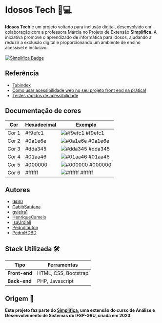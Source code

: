 # Idosos Tech 👵💻 
**Idosos Tech** é um projeto voltado para inclusão digital, desenvolvido em colaboração com a professora Márcia no Projeto de Extensão **Simplifica**. A iniciativa promove o aprendizado de informática para idosos, ajudando a reduzir a exclusão digital e proporcionando um ambiente de ensino acessível e inclusivo.<br><br>
[![Simplifica Badge](https://imgur.com/pZcw9GP.png)](https://simplifica.gru.br/simplifica/#top)
## Referência

 - [Tabindex](https://developer.mozilla.org/en-US/docs/Web/HTML/Global_attributes/tabindex)
 - [Como usar acessibilidade web no seu projeto front end na prática!](https://www.youtube.com/watch?v=zWARLxSSDHI)
 - [Testes rápidos de acessibilidade](https://mwpt.com.br/10-testes-rapidos-de-acessibilidade-para-fazer-em-sites-e-aplicativos/)

## Documentação de cores

| Cor               | Hexadecimal                                                | Exemplo                                                     |
| ----------------- | ---------------------------------------------------------- | ----------------------------------------------------------- |
| Cor 1             | #f9efc1                                                   | ![#f9efc1](https://via.placeholder.com/30/f9efc1/000000?text=+) #f9efc1 |
| Cor 2             | #0a1e6e                                                   | ![#0a1e6e](https://via.placeholder.com/30/0a1e6e/ffffff?text=+) #0a1e6e |
| Cor 3             | #dda345                                                   | ![#dda345](https://via.placeholder.com/30/dda345/000000?text=+) #dda345 |
| Cor 4             | #01aa46                                                   | ![#01aa46](https://via.placeholder.com/30/01aa46/000000?text=+) #01aa46 |
| Cor 5             | #000000                                                   | ![#000000](https://via.placeholder.com/30/000000/ffffff?text=+) #000000 |
| Cor 6             | #ffffff                                                   | ![#ffffff](https://via.placeholder.com/30/ffffff/000000?text=+) #ffffff |
## Autores

- [dib10](https://www.github.com/dib10)
- [GabihSantana](https://www.github.com/GabihSantana)
- [gvieira1](https://www.github.com/gvieira1)
- [HenriqueCamelo](https://www.github.com/HenriqueCamelo)
- [IsaUrdiali](https://www.github.com/IsaUrdiali)
- [PedroLauton](https://www.github.com/PedroLauton)
- [PedroHDBD](https://github.com/PedroHDBD)  <!-- Novo autor adicionado -->

## Stack Utilizada 🛠

| Tipo       | Ferramentas                          |
| ---------- | ------------------------------------ |
| **Front-end** | HTML, CSS, Bootstrap               |
| **Back-end**  | PHP, Javascript                    |

## Origem 🏫
**Este projeto faz parte do [Simplifica](https://simplifica.gru.br/simplifica/#top), uma extensão do curso de Análise e Desenvolvimento de Sistemas do IFSP-GRU, criada em 2023.**
